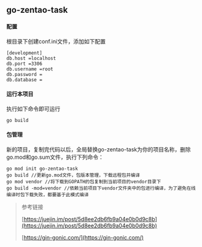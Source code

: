 ## go-zentao-task

#### 配置
根目录下创建conf.ini文件，添加如下配置
```
[development]
db.host =localhost
db.port =3306
db.username =root
db.password =
db.database =
```
#### 运行本项目
执行如下命令即可运行
```
go build
```
#### 包管理
新的项目，复制完代码以后，全局替换go-zentao-task为你的项目名称，删除go.mod和go.sum文件，执行下列命令：
```
go mod init go-zentao-task
go build //更新go.mod文件，包版本管理，下载远程包并编译
go mod vendor //将下载到GOPATH的包复制到当前项目的vendor目录下
go build -mod=vendor //依赖当前项目下vendor文件夹中的包进行编译，为了避免在线编译时包下载失败，都要基于此模式编译
```

> 参考链接
> 
> [https://juejin.im/post/5d8ee2db6fb9a04e0b0d9c8b](https://juejin.im/post/5d8ee2db6fb9a04e0b0d9c8b)
>
> [https://gin-gonic.com/](https://gin-gonic.com/)
